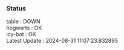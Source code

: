 ### Status


table : DOWN  
hogwarts : OK  
icy-bot : OK  
Latest Update : 2024-08-31 11:07:23.832895
